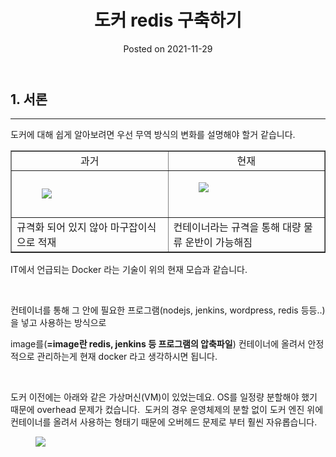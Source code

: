 <html lang="en">
<head>
    <meta charset="UTF-8">
    <meta name="viewport" content="width=device-width, initial-scale=1.0">
    <link rel="stylesheet" href="../assets/css/style.css">
</head>
<body>
<header>
    <h1>도커 redis 구축하기</h1>
    <p>Posted on 2021-11-29</p>
</header>
<main>
<h2>1. 서론</h2>
<hr contenteditable="false" />
<p>도커에 대해 쉽게 알아보려면 우선 무역 방식의 변화를 설명해야 할거 같습니다.&nbsp;</p>
<table border="1" style="border-collapse: collapse; width: 100%;">
<tbody>
<tr>
<td style="width: 50%; text-align: center;">과거</td>
<td style="width: 50%; text-align: center;">현재</td>
</tr>
<tr>
<td style="width: 50%;"><figure class="imageblock alignCenter"><span><img src="https://blog.kakaocdn.net/dn/bfKTwM/btrmpwYy2oG/Vqi9KoVZaCjHvwykwboGi1/img.png" /></span></figure>
</td>
<td style="width: 50%;"><figure class="imageblock alignCenter"><span><img src="https://blog.kakaocdn.net/dn/dS4Aju/btrmwQuVraO/NXi9yva4moZ5WQnADfsyK0/img.png" /></span></figure>
<span><br /></span></td>
</tr>
<tr>
<td style="width: 50%;">규격화 되어 있지 않아 마구잡이식으로 적재</td>
<td style="width: 50%;">컨테이너라는 규격을 통해 대량 물류 운반이 가능해짐&nbsp;</td>
</tr>
</tbody>
</table>
<p>IT에서 언급되는 Docker 라는 기술이 위의 현재 모습과 같습니다.</p>
<p>&nbsp;</p>
<p>컨테이너를 통해 그 안에 필요한 프로그램(nodejs, jenkins, wordpress, redis 등등..) 을 넣고 사용하는 방식으로</p>
<p>image를(<b>=image란 redis, jenkins 등 프로그램의 압축파일</b>) 컨테이너에 올려서 안정적으로 관리하는게 현재 docker 라고 생각하시면 됩니다.&nbsp;</p>
<p>&nbsp;</p>
<p>도커 이전에는 아래와 같은 가상머신(VM)이 있었는데요. OS를 일정량 분할해야 했기 때문에 overhead 문제가 컸습니다.&nbsp; 도커의 경우 운영체제의 분할 없이 도커 엔진 위에 컨테이너를 올려서 사용하는 형태기 때문에 오버헤드 문제로 부터 훨씬 자유롭습니다.&nbsp;</p>
<p><figure class="imageblock alignCenter"><span><img src="https://blog.kakaocdn.net/dn/N4RZ3/btrmrvd1qkV/AgxydaO8Jg5folG9emGUO1/img.png" /></span></figure>
</p>
<p>&nbsp;</p>
<p>&nbsp;</p>
<p>&nbsp;</p>
<p>&nbsp;</p>
</main>
</body>
</html>